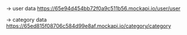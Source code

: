 -> user data
https://65e94d454bb72f0a9c511b56.mockapi.io/user/user

-> category data
https://65ed815f08706c584d99e8af.mockapi.io/category/category
